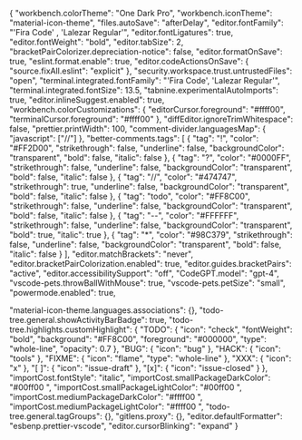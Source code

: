 {
  "workbench.colorTheme": "One Dark Pro",
  "workbench.iconTheme": "material-icon-theme",
  "files.autoSave": "afterDelay",
  "editor.fontFamily": "'Fira Code' , 'Lalezar Regular'",
  "editor.fontLigatures": true,
  "editor.fontWeight": "bold",
  "editor.tabSize": 2,
  "bracketPairColorizer.depreciation-notice": false,
  "editor.formatOnSave": true,
  "eslint.format.enable": true,
  "editor.codeActionsOnSave": {
    "source.fixAll.eslint": "explicit"
  },
  "security.workspace.trust.untrustedFiles": "open",
  "terminal.integrated.fontFamily": "'Fira Code', 'Lalezar Regular'",
  "terminal.integrated.fontSize": 13.5,
  "tabnine.experimentalAutoImports": true,
  "editor.inlineSuggest.enabled": true,
  "workbench.colorCustomizations": {
    "editorCursor.foreground": "#ffff00",
    "terminalCursor.foreground": "#ffff00"
  },
  "diffEditor.ignoreTrimWhitespace": false,
  "prettier.printWidth": 100,
  "comment-divider.languagesMap": {
    "javascript": ["//"]
  },
  "better-comments.tags": [
    {
      "tag": "!",
      "color": "#FF2D00",
      "strikethrough": false,
      "underline": false,
      "backgroundColor": "transparent",
      "bold": false,
      "italic": false
    },
    {
      "tag": "?",
      "color": "#0000FF",
      "strikethrough": false,
      "underline": false,
      "backgroundColor": "transparent",
      "bold": false,
      "italic": false
    },
    {
      "tag": "//",
      "color": "#474747",
      "strikethrough": true,
      "underline": false,
      "backgroundColor": "transparent",
      "bold": false,
      "italic": false
    },
    {
      "tag": "todo",
      "color": "#FF8C00",
      "strikethrough": false,
      "underline": false,
      "backgroundColor": "transparent",
      "bold": false,
      "italic": false
    },
    {
      "tag": "--",
      "color": "#FFFFFF",
      "strikethrough": false,
      "underline": false,
      "backgroundColor": "transparent",
      "bold": true,
      "italic": true
    },
    {
      "tag": "*",
      "color": "#98C379",
      "strikethrough": false,
      "underline": false,
      "backgroundColor": "transparent",
      "bold": false,
      "italic": false
    }
  ],
  "editor.matchBrackets": "never",
  "editor.bracketPairColorization.enabled": true,
  "editor.guides.bracketPairs": "active",
  "editor.accessibilitySupport": "off",
  "CodeGPT.model": "gpt-4",
  "vscode-pets.throwBallWithMouse": true,
  "vscode-pets.petSize": "small",
  "powermode.enabled": true,

  "material-icon-theme.languages.associations": {},
  "todo-tree.general.showActivityBarBadge": true,
  "todo-tree.highlights.customHighlight": {
    "TODO": {
      "icon": "check",
      "fontWeight": "bold",
      "background": "#FF8C00",
      "foreground": "#000000",
      "type": "whole-line",
      "opacity": 0.7
    },
    "BUG": {
      "icon": "bug"
    },
    "HACK": {
      "icon": "tools"
    },
    "FIXME": {
      "icon": "flame",
      "type": "whole-line"
    },
    "XXX": {
      "icon": "x"
    },
    "[ ]": {
      "icon": "issue-draft"
    },
    "[x]": {
      "icon": "issue-closed"
    }
  },
  "importCost.fontStyle": "italic",
  "importCost.smallPackageDarkColor": "#00ff00 ",
  "importCost.smallPackageLightColor": "#00ff00 ",
  "importCost.mediumPackageDarkColor": "#ffff00 ",
  "importCost.mediumPackageLightColor": "#ffff00 ",
  "todo-tree.general.tagGroups": {},
  "gitlens.proxy": {},
  "editor.defaultFormatter": "esbenp.prettier-vscode",
  "editor.cursorBlinking": "expand"
}
